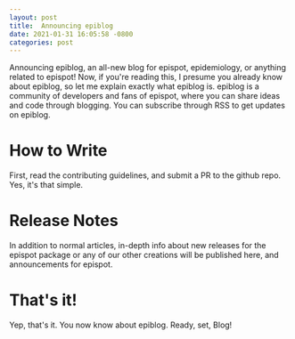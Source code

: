 ```yaml
---
layout: post
title:  Announcing epiblog
date: 2021-01-31 16:05:58 -0800
categories: post
---
```


Announcing epiblog, an all-new blog for epispot, epidemiology, or anything related to epispot! Now, if you're reading this, I presume you already know about epiblog, so let me explain exactly what epiblog is. epiblog is a community of developers and fans of epispot, where you can share ideas and code through blogging. You can subscribe through RSS to get updates on epiblog. 

# How to Write

First, read the contributing guidelines, and submit a PR to the github repo. Yes, it's that simple.

# Release Notes

In addition to normal articles, in-depth info about new releases for the epispot package or any of our other creations will be published here, and announcements for epispot.

# That's it!

Yep, that's it. You now know about epiblog. Ready, set, Blog!